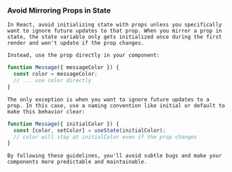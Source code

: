 ### Avoid Mirroring Props in State

    In React, avoid initializing state with props unless you specifically want to ignore future updates to that prop. When you mirror a prop in state, the state variable only gets initialized once during the first render and won't update if the prop changes.

    Instead, use the prop directly in your component:
```js
function Message({ messageColor }) {
  const color = messageColor;
  // ... use color directly
}
```


    The only exception is when you want to ignore future updates to a prop. In this case, use a naming convention like initial or default to make this behavior clear:
```js
function Message({ initialColor }) {
  const [color, setColor] = useState(initialColor);
  // color will stay at initialColor even if the prop changes
}
```
    By following these guidelines, you'll avoid subtle bugs and make your components more predictable and maintainable.
